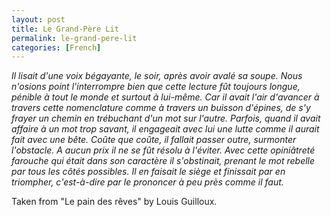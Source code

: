 ```yaml
---
layout: post
title: Le Grand-Père Lit
permalink: le-grand-pere-lit
categories: [French]
---
```


*Il lisait d'une voix bégayante, le soir, après avoir avalé sa soupe.
Nous n'osions point l'interrompre bien que cette lecture fût toujours
longue, pénible à tout le monde et surtout à lui-même. Car il avait
l'air d'avancer à travers cette nomenclature comme à travers un buisson
d'épines, de s'y frayer un chemin en trébuchant d'un mot sur l'autre.
Parfois, quand il avait affaire à un mot trop savant, il engageait avec
lui une lutte comme il aurait fait avec une bête. Coûte que coûte, il
fallait passer outre, surmonter l'obstacle. A aucun prix il ne se fût
résolu à l'éviter. Avec cette opiniâtreté farouche qui était dans son
caractère il s'obstinait, prenant le mot rebelle par tous les côtés
possibles. Il en faisait le siège et finissait par en triompher,
c'est-à-dire par le prononcer à peu près comme il faut.*

Taken from "Le pain des rêves" by Louis Guilloux.


